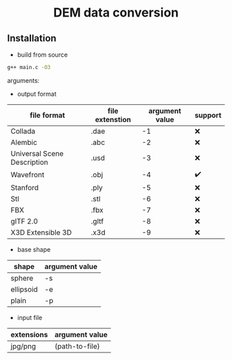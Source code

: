 <h1 align="center">DEM data conversion</h1>

## Installation

- build from source

```bash
g++ main.c -O3
```



arguments:

- output format

| file format | file extenstion | argument value | support |
| --- | --- | --- | --- |
|Collada|.dae|-1|:x:|
|Alembic|.abc|-2|:x:|
|Universal Scene Description|.usd|-3|:x:|
|Wavefront|.obj|-4|:heavy_check_mark:|
|Stanford|.ply|-5|:x:|
|Stl|.stl|-6|:x:|
|FBX|.fbx|-7|:x:|
|glTF 2.0|.gltf|-8|:x:|
|X3D Extensible 3D|.x3d|-9|:x:|

- base shape

|shape|argument value|
| --- | --- |
|sphere|-s|
|ellipsoid|-e|
|plain|-p|

- input file

|extensions|argument value|
| --- | --- |
|jpg/png|(path-to-file)|